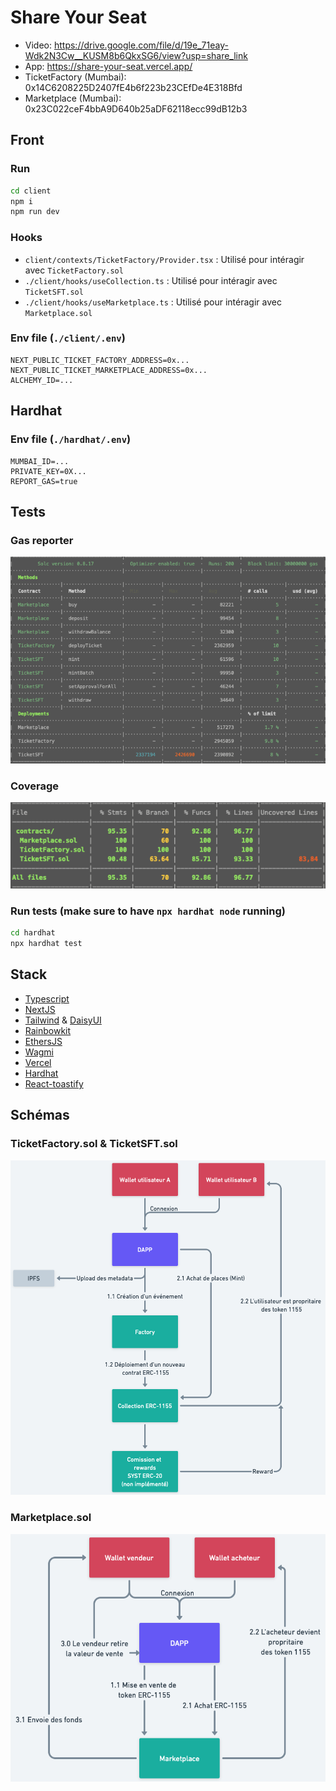# Share Your Seat

- Video: https://drive.google.com/file/d/19e_71eay-Wdk2N3Cw__KUSM8b6QkxSG6/view?usp=share_link
- App: https://share-your-seat.vercel.app/
- TicketFactory (Mumbai): 0x14C6208225D2407fE4b6f223b23CEfDe4E318Bfd
- Marketplace (Mumbai): 0x23C022ceF4bbA9D640b25aDF62118ecc99dB12b3

## Front

### Run

```bash
cd client
npm i
npm run dev
```

### Hooks

- `client/contexts/TicketFactory/Provider.tsx` : Utilisé pour intéragir avec `TicketFactory.sol`
- `./client/hooks/useCollection.ts` : Utilisé pour intéragir avec `TicketSFT.sol`
- `./client/hooks/useMarketplace.ts` : Utilisé pour intéragir avec `Marketplace.sol`

### Env file (`./client/.env`)

```env
NEXT_PUBLIC_TICKET_FACTORY_ADDRESS=0x...
NEXT_PUBLIC_TICKET_MARKETPLACE_ADDRESS=0x...
ALCHEMY_ID=...
```

## Hardhat

### Env file (`./hardhat/.env`)

```env
MUMBAI_ID=...
PRIVATE_KEY=0X...
REPORT_GAS=true
```

## Tests

### Gas reporter

![eth-gas-reporter results](./gas-reporter.png)

### Coverage

![coverage results](./coverage.png)

### Run tests (make sure to have `npx hardhat node` running)

```bash
cd hardhat
npx hardhat test
```

## Stack

- [Typescript](https://www.typescriptlang.org)
- [NextJS](https://nextjs.org/)
- [Tailwind](https://tailwindcss.com/) & [DaisyUI](https://daisyui.com/)
- [Rainbowkit](https://www.rainbowkit.com/)
- [EthersJS](https://ethers.org/)
- [Wagmi](https://wagmi.sh/)
- [Vercel](https://vercel.com/home)
- [Hardhat](https://hardhat.org/)
- [React-toastify](fkhadra.github.io/react-toastify)

## Schémas

### TicketFactory.sol & TicketSFT.sol

![image1](./image1.png)

### Marketplace.sol

![image2](./image2.png)
